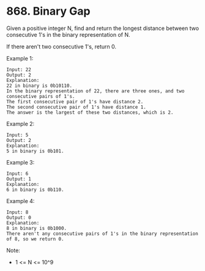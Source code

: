 # 868. Binary Gap

Given a positive integer N, find and return the longest distance between two consecutive 1's in the binary representation of N.

If there aren't two consecutive 1's, return 0.

Example 1:
````
Input: 22
Output: 2
Explanation: 
22 in binary is 0b10110.
In the binary representation of 22, there are three ones, and two consecutive pairs of 1's.
The first consecutive pair of 1's have distance 2.
The second consecutive pair of 1's have distance 1.
The answer is the largest of these two distances, which is 2.
````
Example 2:
````
Input: 5
Output: 2
Explanation: 
5 in binary is 0b101.
````
Example 3:
````
Input: 6
Output: 1
Explanation: 
6 in binary is 0b110.
````
Example 4:
````
Input: 8
Output: 0
Explanation: 
8 in binary is 0b1000.
There aren't any consecutive pairs of 1's in the binary representation of 8, so we return 0.
````

Note:

* 1 <= N <= 10^9
